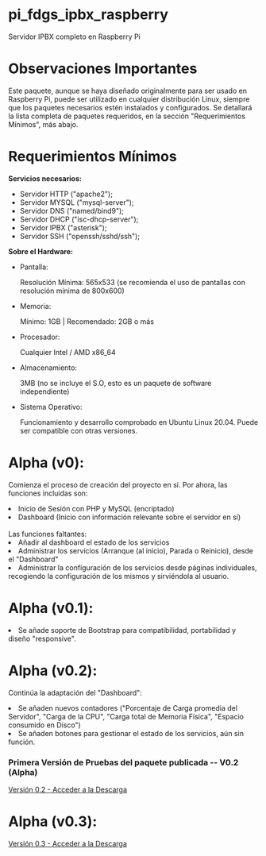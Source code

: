 # pi_fdgs_ipbx_raspberry
Servidor IPBX completo en Raspberry Pi

# Observaciones Importantes
Este paquete, aunque se haya diseñado originalmente para ser usado en Raspberry Pi, puede ser utilizado
en cualquier distribución Linux, siempre que los paquetes necesarios estén instalados y configurados.
Se detallará la lista completa de paquetes requeridos, en la sección "Requerimientos Mínimos", más abajo.

# Requerimientos Mínimos
  <b>Servicios necesarios:</b>
  <ul>
  <li>Servidor HTTP ("apache2");</li>
  <li>Servidor MYSQL ("mysql-server");</li>
  <li>Servidor DNS ("named/bind9");</li>
  <li>Servidor DHCP ("isc-dhcp-server");</li>
  <li>Servidor IPBX ("asterisk");</li>
  <li>Servidor SSH ("openssh/sshd/ssh");</li>
  </ul>

  <b>Sobre el Hardware:</b>
  <ul>
  <li>Pantalla:<p>Resolución Mínima: 565x533 (se recomienda el uso de pantallas con resolución mínima de 800x600)</p></li>
  <li>Memoria: <p>Mínimo: 1GB | Recomendado: 2GB o más</p></li>
  <li>Procesador: <p>Cualquier Intel / AMD x86_64</p></li>
  <li>Almacenamiento: <p>3MB (no se incluye el S.O, esto es un paquete de software independiente)</p></li>
  <li>Sistema Operativo: <p>Funcionamiento y desarrollo comprobado en Ubuntu Linux 20.04. Puede ser compatible con otras versiones.</p>
  </ul>
  
# Alpha (v0):
Comienza el proceso de creación del proyecto en sí.
Por ahora, las funciones incluidas son:
<li>Inicio de Sesión con PHP y MySQL (encriptado)</li>
<li>Dashboard (Inicio con información relevante sobre el servidor en sí)</li><br>
Las funciones faltantes:
<li>Añadir al dashboard el estado de los servicios</li>
<li>Administrar los servicios (Arranque (al inicio), Parada o Reinicio), desde el "Dashboard"</li>
<li>Administrar la configuración de los servicios desde páginas individuales, recogiendo la configuración de los mismos y sirviéndola al usuario.</li>
  
# Alpha (v0.1):
<li>Se añade soporte de Bootstrap para compatibilidad, portabilidad y diseño "responsive".</li>

# Alpha (v0.2):
Continúa la adaptación del "Dashboard":
<li>Se añaden nuevos contadores ("Porcentaje de Carga promedia del Servidor", "Carga de la CPU", "Carga total de Memoria Física", "Espacio consumido en Disco")</li>
<li>Se añaden botones para gestionar el estado de los servicios, aún sin función.</li>
<h3>Primera Versión de Pruebas del paquete publicada -- V0.2 (Alpha)</h3>
<a href="https://github.com/LightOracle67/pi_fdgs_ipbx_raspberry/releases/tag/v0.2">Versión 0.2 - Acceder a la Descarga</a>

# Alpha (v0.3):
<a href="https://github.com/LightOracle67/pi_fdgs_ipbx_raspberry/releases/tag/v0.3">Versión 0.3 - Acceder a la Descarga</a>
